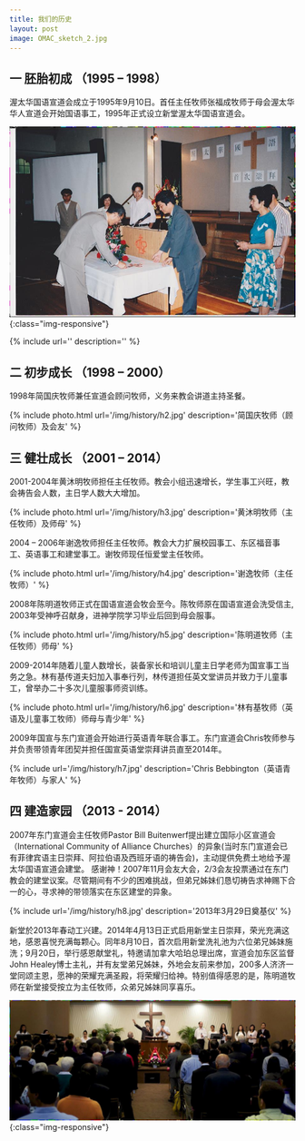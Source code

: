 ```yaml
---
title: 我们的历史
layout: post
image: OMAC_sketch_2.jpg
---
```


## 一 胚胎初成 （1995 – 1998）

渥太华国语宣道会成立于1995年9月10日。首任主任牧师张福成牧师于母会渥太华华人宣道会开始国语事工，1995年正式设立新堂渥太华国语宣道会。

![1995年9月国宣在圣公会第一次主日崇拜](/img/history/h1.jpg){:class="img-responsive"}

{% include url='' description='' %}

## 二 初步成长 （1998 – 2000） 

1998年简国庆牧师兼任宣道会顾问牧师，义务来教会讲道主持圣餐。 

{% include photo.html url='/img/history/h2.jpg' description='简国庆牧师（顾问牧师）及会友' %}

## 三 健壮成长  （2001 – 2014）

2001-2004年黄沐明牧师担任主任牧师。教会小组迅速增长，学生事工兴旺，教会祷告会人数，主日学人数大大增加。

{% include photo.html url='/img/history/h3.jpg' description='黄沐明牧师（主任牧师）及师母' %}

2004 – 2006年谢逸牧师担任主任牧师。教会大力扩展校园事工、东区福音事工、英语事工和建堂事工。谢牧师现任恒爱堂主任牧师。

{% include photo.html url='/img/history/h4.jpg' description='谢逸牧师（主任牧师）' %}

2008年陈明道牧师正式在国语宣道会牧会至今。陈牧师原在国语宣道会洗受信主, 2003年受神呼召献身，进神学院学习毕业后回到母会服事。

{% include photo.html url='/img/history/h5.jpg' description='陈明道牧师（主任牧师）师母' %}

2009-2014年随着儿童人数增长，装备家长和培训儿童主日学老师为国宣事工当务之急。林有基传道夫妇加入事奉行列，林传道担任英文堂讲员并致力于儿童事工，曾举办二十多次儿童服事师资训练。

{% include photo.html url='/img/history/h6.jpg' description='林有基牧师（英语及儿童事工牧师）师母与青少年' %}

2009年国宣与东门宣道会开始进行英语青年联合事工。东门宣道会Chris牧师参与并负责带领青年团契并担任国宣英语堂崇拜讲员直至2014年。

{% include url='/img/history/h7.jpg' description='Chris Bebbington（英语青年牧师）与家人' %}

## 四 建造家园 （2013 - 2014）

2007年东门宣道会主任牧师Pastor Bill Buitenwerf提出建立国际小区宣道会（International Community of Alliance Churches）的异象(当时东门宣道会已有菲律宾语主日崇拜、阿拉伯语及西班牙语的祷告会)，主动提供免费土地给予渥太华国语宣道会建堂。
感谢神！2007年11月会友大会，2/3会友投票通过在东门教会的建堂议案。尽管期间有不少的困难挑战，但弟兄姊妹们恳切祷告求神赐下合一的心，寻求神的带领落实在东区建堂的异象。

{% include url='/img/history/h8.jpg' description='2013年3月29日奠基仪' %}

新堂於2013年春动工兴建。2014年4月13日正式启用新堂主日崇拜，荣光充满这地，感恩喜悦充满每颗心。同年8月10日，首次启用新堂洗礼池为六位弟兄姊妹施洗；9月20日，举行感恩献堂礼，特邀请加拿大哈珀总理出席，宣道会加东区监督John Healey博士主礼，并有友堂弟兄姊妹，外地会友前来参加，200多人济济一堂同颂主恩，愿神的荣耀充满圣殿，将荣耀归给神。特别值得感恩的是，陈明道牧师在新堂接受按立为主任牧师，众弟兄姊妹同享喜乐。

![感恩献堂礼](/img/history/h9.jpg){:class="img-responsive"}






